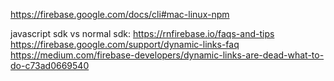 
https://firebase.google.com/docs/cli#mac-linux-npm


javascript sdk vs normal sdk:
https://rnfirebase.io/faqs-and-tips
https://firebase.google.com/support/dynamic-links-faq
https://medium.com/firebase-developers/dynamic-links-are-dead-what-to-do-c73ad0669540